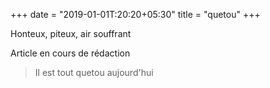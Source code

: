 +++
date = "2019-01-01T:20:20+05:30"
title = "quetou"
+++

Honteux, piteux, air souffrant
<!--more-->
Article en cours de rédaction

> Il est tout quetou aujourd'hui
